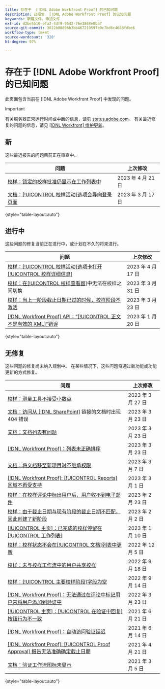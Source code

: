 ```yaml
---
title: 存在于  [!DNL Adobe Workfront Proof] 的已知问题
description: 已报告  [!DNL Adobe Workfront Proof] 的已知问题
keywords: 新建文件，添加文件
exl-id: d2be5b10-efa2-4df9-9542-76e3868e0ba7
source-git-commit: 3022b08896b3bb467210597e0c7bd6c4688fdbe6
workflow-type: tm+mt
source-wordcount: '320'
ht-degree: 97%

---
```


# 存在于 [!DNL Adobe Workfront Proof] 的已知问题

此页面包含当前在 [!DNL Adobe Workfront Proof] 中发现的问题。

>[!IMPORTANT]
>
>有关服务器正常运行时间或中断的信息，请见 [status.adobe.com](https://status.adobe.com)。 有关最近修复的问题的信息，请见 [[!DNL Workfront]  维护更新](../maintenance/current-updates.md)。

## 新

这些最近报告的问题目前正在审查中。

| **问题** | **上次修改** |
| -----------------------------------------------------------------| ----------------- |
| [校样：锁定的校样批准仍显示在工作列表中](known-issues-workfront/wf-proofs-locked-proofs-in-worklist.md) | 2023 年 4 月 21 日 |
| [文档：[!UICONTROL 校样活动]选项会导向登录页面](known-issues-workfront/wf-documents-taken-to-login-screen.md) | 2023 年 3 月 17 日 |

{style="table-layout:auto"}

## 进行中

这些问题的修复当前正在进行中，或计划在不久的将来进行。

| **问题** | **上次修改** |
| -----------------------------------------------------------------| ----------------- |
| [校样：[!UICONTROL 校样活动]选项卡打开[!UICONTROL 校样详细信息]](known-issues-workfront/wf-proofs-proofing-activity-redirects-to-details.md) | 2023 年 4 月 17 日 |
| [校样：在[!UICONTROL 校样查看器]](known-issues-workfront/wf-proofs-cannot-switch-between-proofs.md)中无法在校样之间切换 | 2023 年 3 月 31 日 |
| [校样：当上一阶段截止日期已过的时候，校样阶段不激活](known-issues-workfront/wf-proofs-stage-does-not-activate-from-deadline.md) | 2023 年 3 月 23 日 |
| [[!DNL Workfront Proof] API：“[!UICONTROL 正文不是有效的 XML]”错误](known-issues-workfront-proof/proof-error-body-is-not-a-valid-xml.md) | 2023 年 1 月 20 日 |

{style="table-layout:auto"}

## 无修复

这些问题的修复尚未纳入规划中。 在某些情况下，这些问题将通过新功能或功能更新的方式修复。

| **问题** | **上次修改** |
| -----------------------------------------------------------------| ----------------- |
| [校样：测量工具不接受小数点](known-issues-workfront/wf-proofs-measure-not-not-accepting-decimals.md) | 2023 年 3 月 27 日 |
| [文档：访问从  [!DNL SharePoint]](known-issues-workfront/wf-documents-404-when-accessing-document-in-sharepoint.md) 链接的文档时出现 404 错误 | 2023 年 3 月 23 日 |
| [文档：文档列表有问题](known-issues-workfront/wf-documents-list-missing-elements.md) | 2023 年 3 月 23 日 |
| [[!DNL Workfront Proof]：列表未正确排序](known-issues-workfront-proof/proof-lists-not-sorted-correctly.md) | 2023 年 3 月 23 日 |
| [文档：将文档移至新项目时不继承权限](known-issues-workfront/wf-documents-permissions-not-interited-when-moved.md) | 2023 年 3 月 7 日 |
| [[!DNL Workfront Proof]: [!UICONTROL Reports]  区域不再受支持](known-issues-workfront-proof/proof-reports-analytics-not-working.md) | 2023 年 3 月 1 日 |
| [校样：在校样评论中标出用户后，用户收不到电子邮件](known-issues-workfront-proof/proof-user-not-emailed-when-tagged.md) | 2023 年 2 月 23 日 |
| [校样：由于截止日期与现有阶段的截止日期不匹配，因此创建了新阶段](known-issues-workfront-proof/proof-new-stage-created.md) | 2023 年 2 月 2 日 |
| [[!UICONTROL 主页]：已完成的校样停留在[!UICONTROL 工作列表]](known-issues-workfront-proof/completed-proofs-stuck-in-the-work-list.md) | 2023 年 1 月 10 日 |
| [校样：校样状态不会在[!UICONTROL 文档]列表中更新](known-issues-workfront/wf-documents-status-not-updating-in-document-list.md) | 2022 年 12 月 5 日 |
| [校样：未与校样工作流中的用户共享校样](known-issues-workfront-proof/proof-user-in-stage-does-not-get-access.md) | 2022 年 9 月 18 日 |
| [校样：[!UICONTROL 主要校样阶段]字段为空](known-issues-workfront/wf-documents-stages-do-not-populate-on-proof.md) | 2022 年 9 月 14 日 |
| [[!DNL Workfront Proof]：无法通过在评论中标记用户来将用户添加到验证中](known-issues-workfront-proof/cannot-add-user-to-proof.md) | 2022 年 3 月 23 日 |
| [[!UICONTROL 主页]：[!UICONTROL 在验证中回复]按钮行为不一致](known-issues-workfront-proof/reply-in-proof-button-behavior-is-inconsistent.md) | 2021 年 6 月 21 日 |
| [[!DNL Workfront Proof]：自动访问验证延迟](known-issues-workfront-proof/automatic-access-to-proofs-are-delayed.md) | 2021 年 6 月 14 日 |
| [[!DNL Workfront Proof]: [!UICONTROL Proof Approval] 报告无法准确确定截止日期](known-issues-workfront-proof/proof-approval-report-cant-accurately-determine-deadlines.md) | 2021 年 4 月 21 日 |
| [文档：验证工作流图标未显示](known-issues-workfront-proof/proof-workflow-icon-is-not-displaying.md) | 2021 年 3 月 5 日 |

{style="table-layout:auto"}

